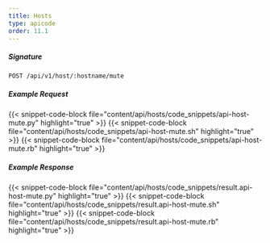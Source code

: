 ```yaml
---
title: Hosts
type: apicode
order: 11.1
---
```


##### Signature
`POST /api/v1/host/:hostname/mute`
##### Example Request
{{< snippet-code-block file="content/api/hosts/code_snippets/api-host-mute.py" highlight="true" >}}
{{< snippet-code-block file="content/api/hosts/code_snippets/api-host-mute.sh" highlight="true" >}}
{{< snippet-code-block file="content/api/hosts/code_snippets/api-host-mute.rb" highlight="true" >}}
##### Example Response
{{< snippet-code-block file="content/api/hosts/code_snippets/result.api-host-mute.py" highlight="true" >}}
{{< snippet-code-block file="content/api/hosts/code_snippets/result.api-host-mute.sh" highlight="true" >}}
{{< snippet-code-block file="content/api/hosts/code_snippets/result.api-host-mute.rb" highlight="true" >}}